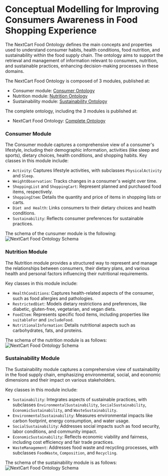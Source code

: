 # Conceptual Modelling for Improving Consumers Awareness in Food Shopping Experience
The NextCart Food Ontology defines the main concepts and properties used to understand consumer habits, health conditions, food nutrition, and sustainability within the food supply chain. The ontology aims to support the retrieval and management of information relevant to consumers, nutrition, and sustainable practices, enhancing decision-making processes in these domains.

The NextCart Food Ontology is composed of 3 modules, published at:

- Consumer module: [Consumer Ontology](https://anonymous.4open.science/r/ER-2024-Food-Sustainability/consumer.owl)
- Nutrition module: [Nutrition Ontology](https://anonymous.4open.science/r/ER-2024-Food-Sustainability/health-dietary.owl)
- Sustainability module: [Sustainability Ontology](https://anonymous.4open.science/r/ER-2024-Food-Sustainability/sustainability.owl)

The complete ontology, including the 3 modules is published at:
- NextCart Food Ontology: [Complete Ontology](https://anonymous.4open.science/r/ER-2024-Food-Sustainability/complete.owl)


### Consumer Module

The Consumer module captures a comprehensive view of a consumer's lifestyle, including their demographic information, activities (like sleep and sports), dietary choices, health conditions, and shopping habits. 
Key classes in this module include:
- `Activity`: Captures lifestyle activities, with subclasses `PhysicalActivity` and `Sleep`.
- `WeightObservation`: Tracks changes in a consumer's weight over time.
- `ShoppingList` and `ShoppingCart`: Represent planned and purchased food items, respectively.
- `ShoppingItem`: Details the quantity and price of items in shopping lists or carts.
- `Diet and Health`: Links consumers to their dietary choices and health conditions.
- `Sustainability`: Reflects consumer preferences for sustainable practices.

The schema of the cunsumer module is the following:
![NextCart Food Ontology Schema](https://anonymous.4open.science/r/ER-2024-Food-Sustainability/images/consumer-habits.png)

### Nutrition Module

The Nutrition module provides a structured way to represent and manage the relationships between consumers, their dietary plans, and various health and personal factors influencing their nutritional requirements.

Key classes in this module include:
- `HealthConditions`: Captures health-related aspects of the consumer, such as food allergies and pathologies.
- `RestrictedDiet`: Models dietary restrictions and preferences, like diabetic, gluten-free, vegetarian, and vegan diets.
- `FoodItem`: Represents specific food items, including properties like `suitableFor` and `includeFood`.
- `NutritionalInformation`: Details nutritional aspects such as carbohydrates, fats, and proteins.

The schema of the nutrition module is as follows:
![NextCart Food Ontology Schema](https://anonymous.4open.science/r/ER-2024-Food-Sustainability/images/food-health.png)

### Sustainability Module

The Sustainability module captures a comprehensive view of sustainability in the food supply chain, emphasizing environmental, social, and economic dimensions and their impact on various stakeholders.

Key classes in this module include:
- `Sustainability`: Integrates aspects of sustainable practices, with subclasses `EnvironmentalSustainability`, `SocialSustainability`, `EconomicSustainability`, and `WasteSustainability`.
- `EnvironmentalSustainability`: Measures environmental impacts like carbon footprint, energy consumption, and water usage.
- `SocialSustainability`: Addresses social impacts such as food security, labor conditions, and community impact.
- `EconomicSustainability`: Reflects economic viability and fairness, including cost efficiency and fair trade practices.
- `WasteManagement`: Addresses food waste and recycling processes, with subclasses `FoodWaste`, `Composition`, and `Recycling`.

The schema of the sustainability module is as follows:
![NextCart Food Ontology Schema](https://anonymous.4open.science/r/ER-2024-Food-Sustainability/images/sustainability.png)
